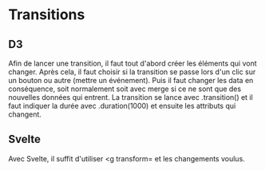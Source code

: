 # Transitions
## D3
Afin de lancer une transition, il faut tout d'abord créer les éléments qui vont changer. Après cela, il faut choisir si la transition se passe lors d'un clic sur un bouton ou autre (mettre un événement).
Puis il faut changer les data en conséquence, soit normalement soit avec merge si ce ne sont que des nouvelles données qui entrent.
La transition se lance avec 
    .transition()
et il faut indiquer la durée avec
    .duration(1000)
et ensuite les attributs qui changent.
## Svelte
Avec Svelte, il suffit d'utiliser 
    <g transform=
et les changements voulus.